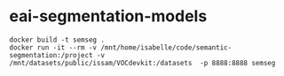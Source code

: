 # eai-segmentation-models


```
docker build -t semseg .
docker run -it --rm -v /mnt/home/isabelle/code/semantic-segmentation:/project -v /mnt/datasets/public/issam/VOCdevkit:/datasets  -p 8888:8888 semseg
```
